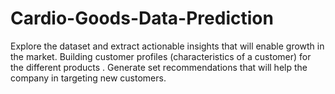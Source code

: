 # Cardio-Goods-Data-Prediction
Explore the dataset and extract actionable insights that will enable growth in the market. Building customer profiles (characteristics of a customer) for the different products . Generate set recommendations that will help the company in targeting new customers.
